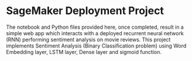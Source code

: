 # SageMaker Deployment Project

The notebook and Python files provided here, once completed, result in a simple web app which interacts with a deployed recurrent neural network (RNN) performing sentiment analysis on movie reviews. This project implements Sentiment Analysis (Binary Classification problem) using Word Embedding layer, LSTM layer, Dense layer and sigmoid function.
